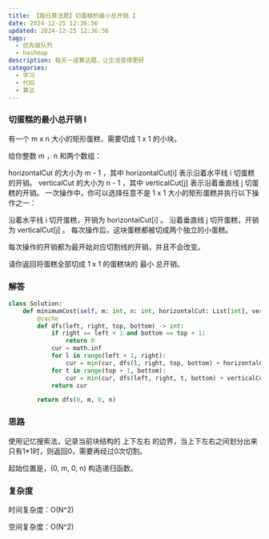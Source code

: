 ```yaml
---
title: 【每日算法题】切蛋糕的最小总开销 I
date: 2024-12-25 12:36:56
updated: 2024-12-25 12:36:56
tags:
  - 优先级队列
  - hashmap
description: 每天一道算法题，让生活变得更好
categories:
  - 学习
  - 代码
  - 算法
---
```


### 切蛋糕的最小总开销 I

有一个 m x n 大小的矩形蛋糕，需要切成 1 x 1 的小块。

给你整数 m ，n 和两个数组：

horizontalCut 的大小为 m - 1 ，其中 horizontalCut[i] 表示沿着水平线 i 切蛋糕的开销。
verticalCut 的大小为 n - 1 ，其中 verticalCut[j] 表示沿着垂直线 j 切蛋糕的开销。
一次操作中，你可以选择任意不是 1 x 1 大小的矩形蛋糕并执行以下操作之一：

沿着水平线 i 切开蛋糕，开销为 horizontalCut[i] 。
沿着垂直线 j 切开蛋糕，开销为 verticalCut[j] 。
每次操作后，这块蛋糕都被切成两个独立的小蛋糕。

每次操作的开销都为最开始对应切割线的开销，并且不会改变。

请你返回将蛋糕全部切成 1 x 1 的蛋糕块的 最小 总开销。

### 解答

```python
class Solution:
    def minimumCost(self, m: int, n: int, horizontalCut: List[int], verticalCut: List[int]) -> int:
        @cache
        def dfs(left, right, top, bottom) -> int:
            if right == left + 1 and bottom == top + 1:
                return 0
            cur = math.inf
            for l in range(left + 1, right):
                cur = min(cur, dfs(l, right, top, bottom) + horizontalCut[l-1] + dfs(left, l, top, bottom))
            for t in range(top + 1, bottom):
                cur = min(cur, dfs(left, right, t, bottom) + verticalCut[t-1] + dfs(left, right, top, t))
            return cur

        return dfs(0, m, 0, n)
```

### 思路

使用记忆搜索法，记录当前块结构的 上下左右 的边界，当上下左右之间划分出来只有1*1时，则返回0，需要再经过0次切割。

起始位置是，(0, m, 0, n) 构造递归函数。

### 复杂度

时间复杂度：O(N^2)

空间复杂度：O(N^2)
